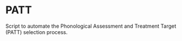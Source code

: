 # PATT
Script to automate the Phonological Assessment and Treatment Target (PATT) selection process.
